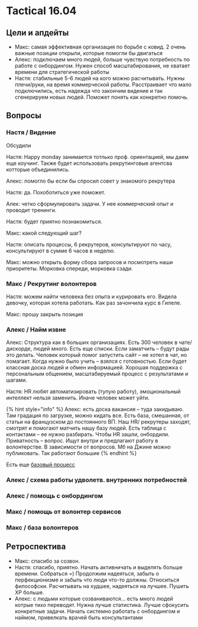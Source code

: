 # Tactical 16.04

## Цели и апдейты

* Макс: самая эффективная организация по борьбе с ковид. 2 очень важные позиции открыли, которые помогли бы двигаться
* Алекс: подключаем много людей, больше чувствую потребность по работе с онбордингом. Нужен способ масштабирования, не хватает времени для стратегической работы
* Настя: стабильные 5-6 людей на кого можно расчитывать. Нужны плечи/руки, на время коммерческой работы. Расстраивает что мало подключились, есть надежда что закончим видение и так сгенерируем  новых людей. Поможет понять как конкретно помочь. 

## Вопросы

### Настя / Видение

Обсудили

Настя: Happy monday занимается тотлько проф. ориентацией, мы даем еще коучинг. Также будет использовать рекрутинговые агентсва котторые объединились.

Алекс: помогло бы если бы спросил совет у знакомого рекрутера

Настя: да. Похоботиться уже поможет.

Алек: четко сформулировать задачи. У нее коммерческий опыт и проводит тренинги.

Настя: будет приятно познакомиться.

Макс: какой следующий шаг?

Настя: описать процессы, 6 рекрутеров, консультируют по часу, консультируют в сумме 6 часов в неделю.

Макс: можно открыть форму сбора запросов и посмотреть наши приоритеты. Морковка спереди, морковка сзади.

### Макс / Рекрутинг волонтеров

Настя: можем найти человека без опыта и курировать его. Видела девочку, которая хотела работать. Как раз зачончила курс в Гилеле. 

Макс: прошу закрыть позиция

### Алекс / Найм извне

Алекс: Структура как в больших организациях. Есть 300 человек в чате/дискорде, людей много. Есть еще списки. Если заматчить – будут рады это делать. Человек который помог запустить сайт – не хотел в чат, но помагает. Когда нужно было учить – взялся с готовностью. Если будет классная доска людей и обмен информацией. Хорошая поддержка с персональным общением, масштабируемый процесс с результатами и шагами. 

Настя: HR любят автоматизировать \(тупую работу\), эмоциональный интеллект нельзя заменить. Иначе человек может уйти.

{% hint style="info" %}
Алекс: есть доска вакансия – туда закидываю. Там градация по загрузке, можно кидать все. Есть база, смешанная, от статьи на французском до постоянного ВП. Наш HR/ рекрутеры заходят, смотрят и помогают матчить нашу базу людей. Есть таблица с контактами – ее нужно разбирать. Чтобы HR зашли, онбордили. Приватность – вопрос. Ищут внутри и предлагают работу в волонтерстве. В зависимости от вопросов. Мб на Джине можно публиковать. Так работают большие
{% endhint %}

Есть еще [базовый процесс](../../volonteram/hri.md)

### Алекс / схема работы удволетв. внутренних потребностей



### Алекс / помощь с онбордингом 



### Макс / помощь от волонтер сервисов



### Макс / база волонтеров



## Ретроспектива

* Макс: спасибо за созвон.
* Настя: спасибо, приятно. Начать активничать и выделять больше времени. Собраться =\) Продолжим надеяться, забыть о перфекционизме и забыть что люди что-то должны. Относиться философски. Расчитывать на худшее, надеяться на лучшее. Пушить ХР больше.
* Алекс: с людьми которые созваниваются... есть много людей котрые тихо переводят. Нужна лучше статистика. Лучше сфокусить конкретные задачи. Начать системно работать с онбордингом и наймом, привелкать врачей быть консультантами

